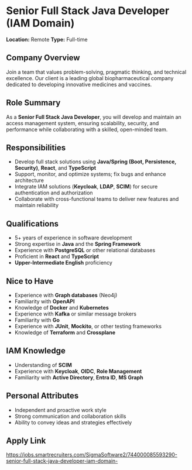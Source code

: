 # Senior Full Stack Java Developer (IAM Domain)

**Location:** Remote
**Type:** Full-time

## Company Overview
Join a team that values problem-solving, pragmatic thinking, and technical excellence. Our client is a leading global biopharmaceutical company dedicated to developing innovative medicines and vaccines.

## Role Summary
As a **Senior Full Stack Java Developer**, you will develop and maintain an access management system, ensuring scalability, security, and performance while collaborating with a skilled, open-minded team.

## Responsibilities
- Develop full stack solutions using **Java/Spring (Boot, Persistence, Security)**, **React**, and **TypeScript**
- Support, monitor, and optimize systems; fix bugs and enhance architecture
- Integrate IAM solutions (**Keycloak**, **LDAP**, **SCIM**) for secure authentication and authorization
- Collaborate with cross-functional teams to deliver new features and maintain reliability

## Qualifications
- 5+ years of experience in software development
- Strong expertise in **Java** and the **Spring Framework**
- Experience with **PostgreSQL** or other relational databases
- Proficient in **React** and **TypeScript**
- **Upper-Intermediate English** proficiency

## Nice to Have
- Experience with **Graph databases** (Neo4j)
- Familiarity with **OpenAPI**
- Knowledge of **Docker** and **Kubernetes**
- Experience with **Kafka** or similar message brokers
- Familiarity with **Go**
- Experience with **JUnit**, **Mockito**, or other testing frameworks
- Knowledge of **Terraform** and **Crossplane**

## IAM Knowledge
- Understanding of **SCIM**
- Experience with **Keycloak**, **OIDC**, **Role Management**
- Familiarity with **Active Directory**, **Entra ID**, **MS Graph**

## Personal Attributes
- Independent and proactive work style
- Strong communication and collaboration skills
- Ability to convey ideas and strategies effectively

## Apply Link

https://jobs.smartrecruiters.com/SigmaSoftware2/744000085593290-senior-full-stack-java-developer-iam-domain-
